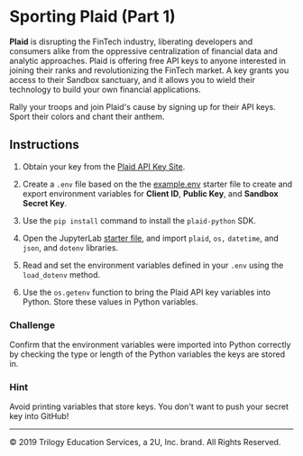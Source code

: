 # Sporting Plaid (Part 1)

**Plaid** is disrupting the FinTech industry, liberating developers and consumers alike from the oppressive centralization of financial data and analytic approaches. Plaid is offering free API keys to anyone interested in joining their ranks and revolutionizing the FinTech market. A key grants you access to their Sandbox sanctuary, and it allows you to wield their technology to build your own financial applications.

Rally your troops and join Plaid's cause by signing up for their API keys. Sport their colors and chant their anthem.

## Instructions

1. Obtain your key from the [Plaid API Key Site](https://dashboard.plaid.com/account/keys).

2. Create a `.env` file based on the  the [example.env](Unsolved/Core/example.env) starter file to create and export environment variables for **Client ID**, **Public Key**, and **Sandbox Secret Key**.

3. Use the `pip install` command to install the `plaid-python` SDK.

4. Open the JupyterLab [starter file](Unsolved/Core/sporting_plaid.ipynb), and import `plaid`, `os,` `datetime`, and `json`, and `dotenv` libraries.

5. Read and set the environment variables defined in your `.env` using the `load_dotenv` method.

6. Use the `os.getenv` function to bring the Plaid API key variables into Python. Store these values in Python variables.

### Challenge

Confirm that the environment variables were imported into Python correctly by checking the type or length of the Python variables the keys are stored in.

### Hint

Avoid printing variables that store keys. You don't want to push your secret key into GitHub!

---

© 2019 Trilogy Education Services, a 2U, Inc. brand. All Rights Reserved.
